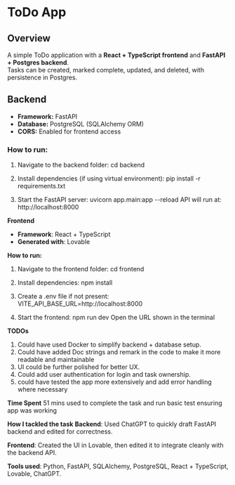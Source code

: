 # ToDo App

## Overview
A simple ToDo application with a **React + TypeScript frontend** and **FastAPI + Postgres backend**.  
Tasks can be created, marked complete, updated, and deleted, with persistence in Postgres.

## Backend

- **Framework:** FastAPI  
- **Database:** PostgreSQL (SQLAlchemy ORM)  
- **CORS:** Enabled for frontend access  

### How to run:
1. Navigate to the backend folder:
cd backend

2. Install dependencies (if using virtual environment):
pip install -r requirements.txt

3. Start the FastAPI server:
uvicorn app.main:app --reload
API will run at: http://localhost:8000

**Frontend**
- **Framework**: React + TypeScript
- **Generated with**: Lovable

**How to run:**
1. Navigate to the frontend folder:
cd frontend

2. Install dependencies:
npm install

3. Create a .env file if not present:
VITE_API_BASE_URL=http://localhost:8000

4. Start the frontend:
npm run dev
Open the URL shown in the terminal 

**TODOs**
1. Could have used Docker to simplify backend + database setup.
2. Could have added Doc strings and remark in the code to make it more readable and maintainable
3. UI could be further polished for better UX.
4. Could add user authentication for login and task ownership.
5. could have tested the app more extensively and add error handling where necessary


**Time Spent**
51 mins used to complete the task and run basic test ensuring app was working

**How I tackled the task**
**Backend**: Used ChatGPT to quickly draft FastAPI backend and edited for correctness.

**Frontend**: Created the UI in Lovable, then edited it to integrate cleanly with the backend API.

**Tools used**: Python, FastAPI, SQLAlchemy, PostgreSQL, React + TypeScript, Lovable, ChatGPT.

